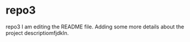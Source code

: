# repo3
repo3
I am editing the README file. Adding some more details about the project descriptiomfjdkln.
